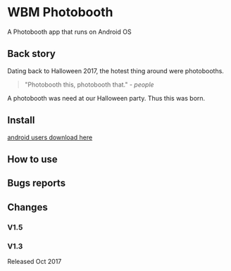 # WBM Photobooth

A Photobooth app that runs on Android OS

## Back story

Dating back to Halloween 2017, the hotest thing around were photobooths. 

> "Photobooth this, photobooth that." - _people_


A photobooth was need at our Halloween party. Thus this was born.

## Install

[android users download here](https://play.google.com/store/apps/details?id=com.websitesbymario.photobooth)

## How to use

## Bugs reports

## Changes

### V1.5

### V1.3

Released Oct 2017
